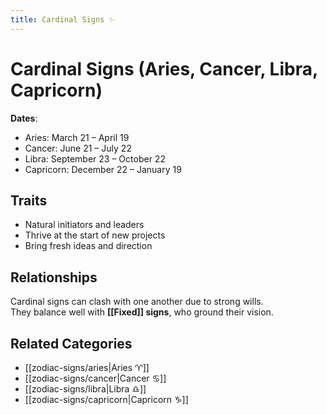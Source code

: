 ```yaml
---
title: Cardinal Signs ✨
---
```


# Cardinal Signs (Aries, Cancer, Libra, Capricorn)  
**Dates**:  
- Aries: March 21 – April 19  
- Cancer: June 21 – July 22  
- Libra: September 23 – October 22  
- Capricorn: December 22 – January 19  

## Traits  
- Natural initiators and leaders  
- Thrive at the start of new projects  
- Bring fresh ideas and direction  

## Relationships  
Cardinal signs can clash with one another due to strong wills.  
They balance well with **[[Fixed]] signs**, who ground their vision.  

## Related Categories  
- [[zodiac-signs/aries|Aries ♈]]  
- [[zodiac-signs/cancer|Cancer ♋]]  
- [[zodiac-signs/libra|Libra ♎]]  
- [[zodiac-signs/capricorn|Capricorn ♑]]

